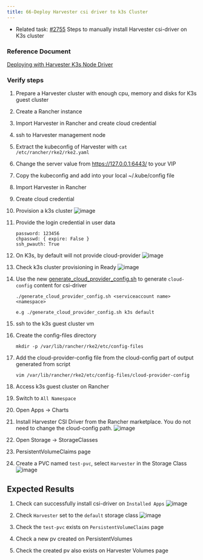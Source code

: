 ```yaml
---
title: 66-Deploy Harvester csi driver to k3s Cluster	
---
```


* Related task: [#2755](https://github.com/harvester/harvester/issues/2755#issuecomment-1552842389) Steps to manually install Harvester csi-driver on K3s cluster


### Reference Document
[Deploying with Harvester K3s Node Driver](https://deploy-preview-309--harvester-preview.netlify.app/dev/rancher/csi-driver/#deploying-with-harvester-k3s-node-driver)

### Verify steps
1. Prepare a Harvester cluster with enough cpu, memory and disks for K3s guest cluster
1. Create a Rancher instance 
1. Import Harvester in Rancher and create cloud credential
1. ssh to Harvester management node 
1. Extract the kubeconfig of Harvester with `cat /etc/rancher/rke2/rke2.yaml` 
1. Change the server value from https://127.0.0.1:6443/ to your VIP 
1. Copy the kubeconfig and add into your local ~/.kube/config file
1. Import Harvester in Rancher
1. Create cloud credential 
1. Provision a k3s cluster 
  ![image](https://github.com/harvester/harvester/assets/29251855/98f9d10f-2307-4aa5-bd47-3e68e03c2232)

1. Provide the login credential in user data
    ```
    password: 123456
    chpasswd: { expire: False }
    ssh_pwauth: True
    ```
1. On K3s, by default will not provide cloud-provider
  ![image](https://github.com/harvester/harvester/assets/29251855/5058509e-f82e-4f98-af39-3d4e7ad54127)

1. Check k3s cluster provisioning in Ready
  ![image](https://github.com/harvester/harvester/assets/29251855/3acc2867-006b-4fa9-ba37-2e663eaaa8d4)


1. Use the new [generate_cloud_provider_config.sh](https://github.com/harvester/harvester-csi-driver/pull/24/files) to generate `cloud-config` content for csi-driver
    ```
    ./generate_cloud_provider_config.sh <serviceaccount name> <namespace>
    
    e.g ./generate_cloud_provider_config.sh k3s default
    
    ```
1. ssh to the k3s guest cluster vm
1. Create the config-files directory
    ```
    mkdir -p /var/lib/rancher/rke2/etc/config-files
    ```

1. Add the cloud-provider-config file from the cloud-config part of output generated from script 
    ```
    vim /var/lib/rancher/rke2/etc/config-files/cloud-provider-config
    ```

1. Access k3s guest cluster on Rancher 
1. Switch to `All Namespace`
1. Open Apps -> Charts
1. Install Harvester CSI Driver from the Rancher marketplace. You do not need to change the cloud-config path. 
    ![image](https://github.com/harvester/harvester/assets/29251855/188af4e3-9735-4c59-868d-2173c1ea3971)

1. Open Storage -> StorageClasses
1. PersistentVolumeClaims page
1. Create a PVC named `test-pvc`, select `Harvester` in the Storage Class
    ![image](https://github.com/harvester/harvester/assets/29251855/cf4e1682-3774-4b57-b897-411f36d1bc44)


## Expected Results
1. Check can successfully install csi-driver on `Installed Apps`
  ![image](https://github.com/harvester/harvester/assets/29251855/4493d3d1-230f-4651-a9ce-cc25eae8459e)


1. Check `Harvester` set to the `default` storage class
  ![image](https://github.com/harvester/harvester/assets/29251855/34489066-ea70-4271-a64f-12e9018aaa95)

1. Check the `test-pvc` exists on `PersistentVolumeClaims` page
1. Check a new pv created on PersistentVolumes  
1. Check the created pv also exists on Harvester Volumes page
